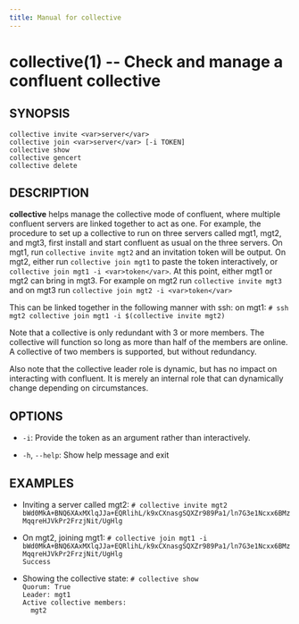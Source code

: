 ```yaml
---
title: Manual for collective
---
```


collective(1) -- Check and manage a confluent collective
==============================

## SYNOPSIS

`collective invite <var>server</var>`  
`collective join <var>server</var> [-i TOKEN]`  
`collective show`  
`collective gencert`  
`collective delete`  


## DESCRIPTION

**collective** helps manage the collective mode of confluent, where multiple
confluent servers are linked together to act as one.  For example, the procedure to set up
a collective to run on three servers called mgt1, mgt2, and mgt3, first install and start
confluent as usual on the three servers.  On mgt1, run `collective invite mgt2` and an
invitation token will be output.  On mgt2, either run `collective join mgt1` to paste
the token interactively, or `collective join mgt1 -i <var>token</var>`.  At this point, either
mgt1 or mgt2 can bring in mgt3.  For example on mgt2 run `collective invite mgt3` and
on mgt3 run `collective join mgt2 -i <var>token</var>`

This can be linked together in the following manner with ssh:
on mgt1:
  `# ssh mgt2 collective join mgt1 -i $(collective invite mgt2)`

Note that a collective is only redundant with 3 or more members.  The collective
will function so long as more than half of the members are online.  A collective
of two members is supported, but without redundancy.

Also note that the collective leader role is dynamic, but has no impact on interacting
with confluent.  It is merely an internal role that can dynamically change depending
on circumstances.

## OPTIONS

 * `-i`:
    Provide the token as an argument rather than interactively.
    
* `-h`, `--help`:
  Show help message and exit    
   
## EXAMPLES
 * Inviting a server called mgt2:
  `# collective invite mgt2`  
  `bWd0MkA+BNQ6XAxMXlqJJa+EQRlihL/k9xCXnasgSQXZr989Pa1/ln7G3e1Ncxx6BMzMqqreHJVkPr2FrzjNit/UgHlg`  

* On mgt2, joining mgt1:
  `# collective join mgt1 -i bWd0MkA+BNQ6XAxMXlqJJa+EQRlihL/k9xCXnasgSQXZr989Pa1/ln7G3e1Ncxx6BMzMqqreHJVkPr2FrzjNit/UgHlg`  
  `Success`  

* Showing the collective state:
  `# collective show`  
  `Quorum: True`  
  `Leader: mgt1`  
  `Active collective members:`  
  `  mgt2`  



[SYNOPSIS]: #SYNOPSIS "SYNOPSIS"
[DESCRIPTION]: #DESCRIPTION "DESCRIPTION"
[OPTIONS]: #OPTIONS "OPTIONS"
[EXAMPLES]: #EXAMPLES "EXAMPLES"


[collate(1)]: collate.html
[collective(1)]: collective.html
[confetty(8)]: confetty.html
[confluent2hosts(8)]: confluent2hosts.html
[confluentdbutil(8)]: confluentdbutil.html
[confluent(8)]: confluent.html
[l2traceroute(8)]: l2traceroute.html
[nodeapply(8)]: nodeapply.html
[nodeattribexpressions(5)]: nodeattribexpressions.html
[nodeattrib(8)]: nodeattrib.html
[nodebmcpassword(8)]: nodebmcpassword.html
[nodebmcreset(8)]: nodebmcreset.html
[nodeboot(8)]: nodeboot.html
[nodeconfig(8)]: nodeconfig.html
[nodeconsole(8)]: nodeconsole.html
[nodedefine(8)]: nodedefine.html
[nodedeploy(8)]: nodedeploy.html
[nodediscover(8)]: nodediscover.html
[nodeeventlog(8)]: nodeeventlog.html
[nodefirmware(8)]: nodefirmware.html
[nodegroupattrib(8)]: nodegroupattrib.html
[nodegroupdefine(8)]: nodegroupdefine.html
[nodegrouplist(8)]: nodegrouplist.html
[nodegroupremove(8)]: nodegroupremove.html
[nodehealth(8)]: nodehealth.html
[nodeidentify(8)]: nodeidentify.html
[nodeinventory(8)]: nodeinventory.html
[nodelicense(8)]: nodelicense.html
[nodelist(8)]: nodelist.html
[nodemedia(8)]: nodemedia.html
[nodeping(8)]: nodeping.html
[nodepower(8)]: nodepower.html
[noderange(5)]: noderange.html
[noderemove(8)]: noderemove.html
[nodereseat(8)]: nodereseat.html
[nodersync(8)]: nodersync.html
[noderun(8)]: noderun.html
[nodesensors(8)]: nodesensors.html
[nodesetboot(8)]: nodesetboot.html
[nodeshell(8)]: nodeshell.html
[nodestorage(8)]: nodestorage.html
[nodesupport(8)]: nodesupport.html
[osdeploy(8)]: osdeploy.html
[stats(8)]: stats.html

